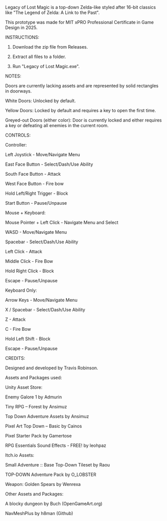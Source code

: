 Legacy of Lost Magic is a top-down Zelda-like styled after 16-bit classics like "The Legend of Zelda: A Link to the Past".

This prototype was made for MIT xPRO Professional Certificate in Game Design in 2025.



INSTRUCTIONS:

1. Download the zip file from Releases.

2. Extract all files to a folder.

3. Run "Legacy of Lost Magic.exe".



NOTES:

Doors are currently lacking assets and are represented by solid rectangles in doorways.

White Doors: Unlocked by default.

Yellow Doors: Locked by default and requires a key to open the first time.

Greyed-out Doors (either color): Door is currently locked and either requires a key or defeating all enemies in the current room.



CONTROLS:

Controller:

Left Joystick - Move/Navigate Menu

East Face Button - Select/Dash/Use Ability

South Face Button - Attack

West Face Button - Fire bow

Hold Left/Right Trigger - Block

Start Button - Pause/Unpause



Mouse + Keyboard:

Mouse Pointer + Left Click - Navigate Menu and Select

WASD - Move/Navigate Menu

Spacebar - Select/Dash/Use Ability

Left Click - Attack

Middle Click - Fire Bow

Hold Right Click - Block

Escape - Pause/Unpause



Keyboard Only:

Arrow Keys - Move/Navigate Menu

X / Spacebar - Select/Dash/Use Ability

Z - Attack

C - Fire Bow

Hold Left Shift - Block

Escape - Pause/Unpause



CREDITS:

Designed and developed by Travis Robinson.


Assets and Packages used:


Unity Asset Store:

Enemy Galore 1 by Admurin

Tiny RPG – Forest by Ansimuz

Top Down Adventure Assets by Ansimuz

Pixel Art Top Down – Basic by Cainos

Pixel Starter Pack by Gamertose

RPG Essentials Sound Effects - FREE! by leohpaz


Itch.io Assets:

Small Adventure :: Base Top-Down Tileset by Raou

TOP-DOWN Adventure Pack by O_LOBSTER

Weapon: Golden Spears by Wenrexa


Other Assets and Packages:

A blocky dungeon by Buch (OpenGameArt.org)

NavMeshPlus by h8man (Github)
